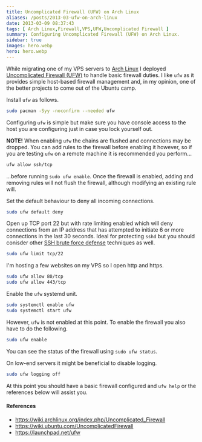 ```yaml
---
title: Uncomplicated Firewall (UFW) on Arch Linux
aliases: /posts/2013-03-ufw-on-arch-linux
date: 2013-03-09 08:37:43
tags: [ Arch Linux,Firewall,VPS,UFW,Uncomplicated Firewall ]
summary: Configuring Uncomplicated Firewall (UFW) on Arch Linux.
sidebar: true
images: hero.webp
hero: hero.webp
---
```


While migrating one of my VPS servers to [Arch Linux](http://www.archlinux.org)
I deployed [Uncomplicated Firewall (UFW)](https://wiki.ubuntu.com/UncomplicatedFirewall)
to handle basic firewall duties. I like `ufw` as it provides simple host-based
firewall management and, in my opinion, one of the better projects to come out
of the Ubuntu camp.

Install `ufw` as follows.

```bash
sudo pacman -Syy -noconfirm --needed ufw
```

Configuring `ufw` is simple but make sure you have console access to the host
you are configuring just in case you lock yourself out.

**NOTE!** When enabling `ufw` the chains are flushed and connections may be
dropped. You can add rules to the firewall before enabling it however, so if you
are testing `ufw` on a remote machine it is recommended you perform...

```bash
ufw allow ssh/tcp
```

...before running `sudo ufw enable`. Once the firewall is enabled, adding and
removing rules will not flush the firewall, although modifying an existing rule
will.

Set the default behaviour to deny all incoming connections.

```bash
sudo ufw default deny
```

Open up TCP port 22 but with rate limiting enabled which will deny connections
from an IP address that has attempted to initiate 6 or more connections in the
last 30 seconds. Ideal for protecting `sshd` but you should conisder other
[SSH brute force defense](/posts/ssh-brute-force-defense/)
techniques as well.

```bash
sudo ufw limit tcp/22
```

I'm hosting a few websites on my VPS so I open http and https.

```bash
sudo ufw allow 80/tcp
sudo ufw allow 443/tcp
```

Enable the `ufw` systemd unit.

```bash
sudo systemctl enable ufw
sudo systemctl start ufw
```

However, `ufw` is not enabled at this point. To enable the firewall you also
have to do the following.

```bash
sudo ufw enable
```

You can see the status of the firewall using `sudo ufw status`.

On low-end servers it might be beneficial to disable logging.

```bash
sudo ufw logging off
```

At this point you should have a basic firewall configured and `ufw help` or the
references below will assist you.

#### References

  * <https://wiki.archlinux.org/index.php/Uncomplicated_Firewall>
  * <https://wiki.ubuntu.com/UncomplicatedFirewall>
  * <https://launchpad.net/ufw>
